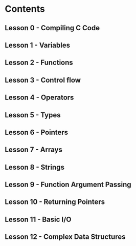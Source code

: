 # Contents

## Lesson 0 - Compiling C Code
## Lesson 1 - Variables
## Lesson 2 - Functions
## Lesson 3 - Control flow
## Lesson 4 - Operators
## Lesson 5 - Types
## Lesson 6 - Pointers
## Lesson 7 - Arrays
## Lesson 8 - Strings
## Lesson 9 - Function Argument Passing
## Lesson 10 - Returning Pointers
## Lesson 11 - Basic I/O
## Lesson 12 - Complex Data Structures
